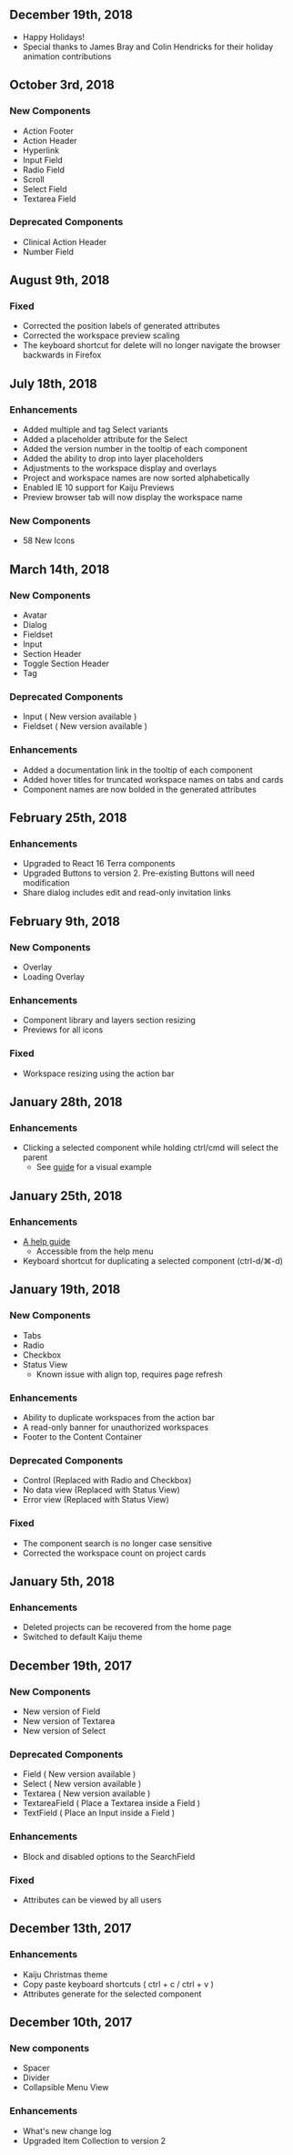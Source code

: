 ## December 19th, 2018
- Happy Holidays!
- Special thanks to James Bray and Colin Hendricks for their holiday animation contributions

## October 3rd, 2018
### New Components
- Action Footer
- Action Header
- Hyperlink
- Input Field
- Radio Field
- Scroll
- Select Field
- Textarea Field

### Deprecated Components
- Clinical Action Header
- Number Field

## August 9th, 2018
### Fixed
- Corrected the position labels of generated attributes
- Corrected the workspace preview scaling
- The keyboard shortcut for delete will no longer navigate the browser backwards in Firefox

## July 18th, 2018
### Enhancements
- Added multiple and tag Select variants
- Added a placeholder attribute for the Select
- Added the version number in the tooltip of each component
- Added the ability to drop into layer placeholders
- Adjustments to the workspace display and overlays
- Project and workspace names are now sorted alphabetically
- Enabled IE 10 support for Kaiju Previews
- Preview browser tab will now display the workspace name

### New Components
- 58 New Icons

## March 14th, 2018
### New Components
- Avatar
- Dialog
- Fieldset
- Input
- Section Header
- Toggle Section Header
- Tag

### Deprecated Components
- Input ( New version available )
- Fieldset ( New version available )

### Enhancements
- Added a documentation link in the tooltip of each component
- Added hover titles for truncated workspace names on tabs and cards
- Component names are now bolded in the generated attributes

## February 25th, 2018
### Enhancements
- Upgraded to React 16 Terra components
- Upgraded Buttons to version 2. Pre-existing Buttons will need modification
- Share dialog includes edit and read-only invitation links

## February 9th, 2018
### New Components
- Overlay
- Loading Overlay

### Enhancements
- Component library and layers section resizing
- Previews for all icons

### Fixed
- Workspace resizing using the action bar

## January 28th, 2018
### Enhancements
- Clicking a selected component while holding ctrl/cmd will select the parent
  - See [guide](/guide) for a visual example

## January 25th, 2018
### Enhancements
- [A help guide](/guide)
  - Accessible from the help menu
- Keyboard shortcut for duplicating a selected component (ctrl-d/⌘-d)

## January 19th, 2018
### New Components
- Tabs
- Radio
- Checkbox
- Status View
  - Known issue with align top, requires page refresh

### Enhancements
- Ability to duplicate workspaces from the action bar
- A read-only banner for unauthorized workspaces
- Footer to the Content Container

### Deprecated Components
- Control (Replaced with Radio and Checkbox)
- No data view (Replaced with Status View)
- Error view (Replaced with Status View)

### Fixed
- The component search is no longer case sensitive
- Corrected the workspace count on project cards

## January 5th, 2018
### Enhancements
- Deleted projects can be recovered from the home page
- Switched to default Kaiju theme

## December 19th, 2017
### New Components
- New version of Field
- New version of Textarea
- New version of Select

### Deprecated Components
- Field ( New version available )
- Select ( New version available )
- Textarea ( New version available )
- TextareaField ( Place a Textarea inside a Field )
- TextField ( Place an Input inside a Field )

### Enhancements
- Block and disabled options to the SearchField

### Fixed
- Attributes can be viewed by all users

## December 13th, 2017
### Enhancements
- Kaiju Christmas theme
- Copy paste keyboard shortcuts ( ctrl + c / ctrl + v )
- Attributes generate for the selected component

## December 10th, 2017
### New components
- Spacer
- Divider
- Collapsible Menu View

### Enhancements
- What's new change log
- Upgraded Item Collection to version 2
